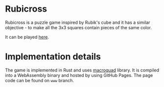 # Rubicross

Rubicross is a puzzle game inspired by Rubik's cube and it has
a similar objective - to make all the 3x3 squares contain
pieces of the same color.

It can be played [here](https://redant333.github.io/rubicross/).

# Implementation details
The game is implemented in Rust and uses [macroquad](https://github.com/not-fl3/macroquad) library.
It is compiled into a WebAssembly binary and hosted by using GitHub Pages. The page code can be found on `www` branch.

